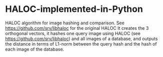 # HALOC-implemented-in-Python
HALOC algorithm for image hashing and comparison. See https://github.com/srv/libhaloc for the original HALOC
It creates the 3 orthogonal vectors, it hashes one query image using HALOC (see https://github.com/srv/libhaloc) and all images of a database, and outputs the distance in terms of L1-norm between the query hash and the hash of each image of the database.
